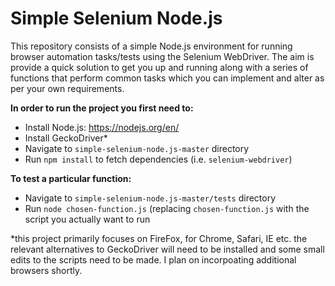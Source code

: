 # Simple Selenium Node.js

This repository consists of a simple Node.js environment for running browser automation tasks/tests using the Selenium WebDriver. The aim is provide a quick solution to get you up and running along with a series of functions that perform common tasks which you can implement and alter as per your own requirements.

**In order to run the project you first need to:**

- Install Node.js: https://nodejs.org/en/
- Install GeckoDriver*
- Navigate to `simple-selenium-node.js-master` directory
- Run `npm install` to fetch dependencies (i.e. `selenium-webdriver`)

**To test a particular function:**
- Navigate to `simple-selenium-node.js-master/tests` directory
- Run `node chosen-function.js` (replacing `chosen-function.js` with the script you actually want to run

*this project primarily focuses on FireFox, for Chrome, Safari, IE etc. the relevant alternatives to GeckoDriver will need to be installed and some small edits to the scripts need to be made. I plan on incorpoating additional browsers shortly.
